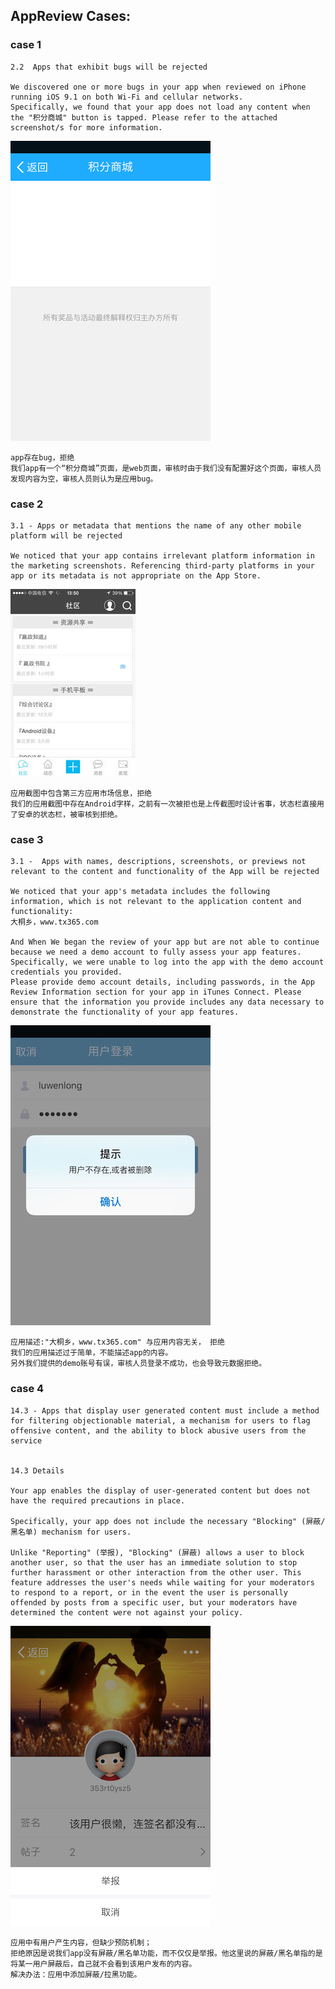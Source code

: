 
## AppReview Cases:

### case 1
```
2.2  Apps that exhibit bugs will be rejected

We discovered one or more bugs in your app when reviewed on iPhone running iOS 9.1 on both Wi-Fi and cellular networks.
Specifically, we found that your app does not load any content when the "积分商城" button is tapped. Please refer to the attached screenshot/s for more information.
```
![case1_1][case1_1]

```
app存在bug，拒绝
我们app有一个“积分商城”页面，是web页面，审核时由于我们没有配置好这个页面，审核人员发现内容为空，审核人员则认为是应用bug。
```

### case 2
```
3.1 - Apps or metadata that mentions the name of any other mobile platform will be rejected

We noticed that your app contains irrelevant platform information in the marketing screenshots. Referencing third-party platforms in your app or its metadata is not appropriate on the App Store.
```
![case2_1][case2_1]

```
应用截图中包含第三方应用市场信息，拒绝
我们的应用截图中存在Android字样，之前有一次被拒也是上传截图时设计省事，状态栏直接用了安卓的状态栏，被审核到拒绝。
```

### case 3
```
3.1 -  Apps with names, descriptions, screenshots, or previews not relevant to the content and functionality of the App will be rejected

We noticed that your app's metadata includes the following information, which is not relevant to the application content and functionality:
大桐乡，www.tx365.com

And When We began the review of your app but are not able to continue because we need a demo account to fully assess your app features.
Specifically, we were unable to log into the app with the demo account credentials you provided. 
Please provide demo account details, including passwords, in the App Review Information section for your app in iTunes Connect. Please ensure that the information you provide includes any data necessary to demonstrate the functionality of your app features.
```
![case3_1][case3_1]

```
应用描述:"大桐乡，www.tx365.com" 与应用内容无关， 拒绝
我们的应用描述过于简单，不能描述app的内容。
另外我们提供的demo账号有误，审核人员登录不成功，也会导致元数据拒绝。
```

### case 4
```
14.3 - Apps that display user generated content must include a method for filtering objectionable material, a mechanism for users to flag offensive content, and the ability to block abusive users from the service


14.3 Details

Your app enables the display of user-generated content but does not have the required precautions in place.

Specifically, your app does not include the necessary "Blocking" (屏蔽/黑名单) mechanism for users.

Unlike "Reporting" (举报), "Blocking" (屏蔽) allows a user to block another user, so that the user has an immediate solution to stop further harassment or other interaction from the other user. This feature addresses the user's needs while waiting for your moderators to respond to a report, or in the event the user is personally offended by posts from a specific user, but your moderators have determined the content were not against your policy.
```
![case4_1][case4_1]

```
应用中有用户产生内容，但缺少预防机制；
拒绝原因是说我们app没有屏蔽/黑名单功能，而不仅仅是举报。他这里说的屏蔽/黑名单指的是将某一用户屏蔽后，自己就不会看到该用户发布的内容。
解决办法：应用中添加屏蔽/拉黑功能。
```




[case1_1]: https://github.com/github-xiaogang/AppReview/blob/master/resource/case1/1.png
[case2_1]: https://github.com/github-xiaogang/AppReview/blob/master/resource/case2/1.png
[case3_1]: https://github.com/github-xiaogang/AppReview/blob/master/resource/case3/1.png
[case4_1]: https://github.com/github-xiaogang/AppReview/blob/master/resource/case4/1.png

